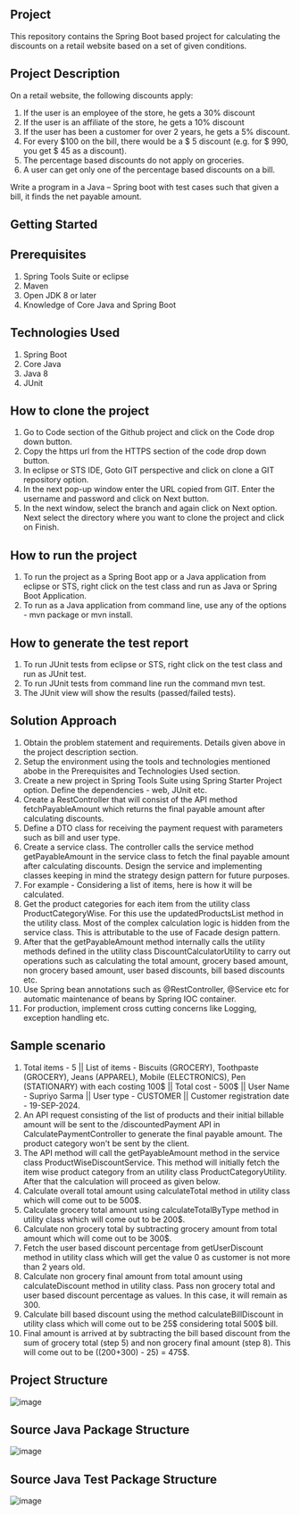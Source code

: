**Project**
-------------

This repository contains the Spring Boot based project for calculating the discounts on a retail website based on a set of given conditions.

**Project Description**
-----------------------

On a retail website, the following discounts apply:
1.	If the user is an employee of the store, he gets a 30% discount
2.	If the user is an affiliate of the store, he gets a 10% discount
3.	If the user has been a customer for over 2 years, he gets a 5% discount.
4.	For every $100 on the bill, there would be a $ 5 discount (e.g. for $ 990, you get $ 45 as a discount).
5.	The percentage based discounts do not apply on groceries.
6.	A user can get only one of the percentage based discounts on a bill.

Write a program in a Java – Spring boot with test cases such that given a bill, it finds the net payable amount.

**Getting Started**
--------------------

**Prerequisites**
-------------------

1) Spring Tools Suite or eclipse
2) Maven
3) Open JDK 8 or later
4) Knowledge of Core Java and Spring Boot

**Technologies Used**
---------------------

1) Spring Boot
2) Core Java
3) Java 8
4) JUnit

**How to clone the project**
---------------------------

1) Go to Code section of the Github project and click on the Code drop down button.
2) Copy the https url from the HTTPS section of the code drop down button.
3) In eclipse or STS IDE, Goto GIT perspective and click on clone a GIT repository option.
4) In the next pop-up window enter the URL copied from GIT. Enter the username and password and click on Next button.
5) In the next window, select the branch and again click on Next option. Next select the directory where you want to clone the project and click on Finish.

**How to run the project**
---------------------------

1) To run the project as a Spring Boot app or a Java application from eclipse or STS, right click on the test class and run as Java or Spring Boot Application.
2) To run as a Java application from command line, use any of the options - mvn package or mvn install.

**How to generate the test report**
------------------------------------

1) To run JUnit tests from eclipse or STS, right click on the test class and run as JUnit test.
2) To run JUnit tests from command line run the command mvn test.
3) The JUnit view will show the results (passed/failed tests).

**Solution Approach**
---------------------

1) Obtain the problem statement and requirements. Details given above in the project description section.
2) Setup the environment using the tools and technologies mentioned abobe in the Prerequisites and Technologies Used section.
3) Create a new project in Spring Tools Suite using Spring Starter Project option. Define the dependencies - web, JUnit etc.
4) Create a RestController that will consist of the API method fetchPayableAmount which returns the final payable amount after calculating discounts.
5) Define a DTO class for receiving the payment request with parameters such as bill and user type.
6) Create a service class. The controller calls the service method getPayableAmount in the service class to fetch the final payable amount after calculating discounts. Design the service and implementing classes keeping in mind the strategy design pattern for future purposes.
7) For example - Considering a list of items, here is how it will be calculated.
8) Get the product categories for each item from the utility class ProductCategoryWise. For this use the updatedProductsList method in the utility class. Most of the complex calculation logic is hidden from the service class. This is attributable to the use of Facade design pattern.
9) After that the getPayableAmount method internally calls the utility methods defined in the utility class DiscountCalculatorUtility to carry out operations such as calculating the total amount, grocery based amount, non grocery based amount, user based discounts, bill based discounts etc.
10) Use Spring bean annotations such as @RestController, @Service etc for automatic maintenance of beans by Spring IOC container.
11) For production, implement cross cutting concerns like Logging, exception handling etc.

**Sample scenario**
----------------------

1)  Total items - 5 || List of items - Biscuits (GROCERY), Toothpaste (GROCERY), Jeans (APPAREL), Mobile (ELECTRONICS), Pen (STATIONARY) with each costing 100$ || Total cost - 500$ || User Name - Supriyo Sarma || User type - CUSTOMER || Customer registration date - 19-SEP-2024.
2) An API request consisting of the list of products and their initial billable amount will be sent to the /discountedPayment API in CalculatePaymentController to generate the final payable amount. The product category won't be sent by the client.
3) The API method will call the getPayableAmount method in the service class ProductWiseDiscountService. This method will initially fetch the item wise product category from an utility class ProductCategoryUtility. After that the calculation will proceed as given below.
4) Calculate overall total amount using calculateTotal method in utility class which will come out to be 500$.
5) Calculate grocery total amount using calculateTotalByType method in utility class which will come out to be 200$.
6) Calculate non grocery total by subtracting grocery amount from total amount which will come out to be 300$.
7) Fetch the user based discount percentage from getUserDiscount method in utility class which will get the value 0 as customer is not more than 2 years old.
8) Calculate non grocery final amount from total amount using calculateDiscount method in utility class. Pass non grocery total and user based discount percentage as values. In this case, it will remain as 300.
9) Calculate bill based discount using the method calculateBillDiscount in utility class which will come out to be 25$ considering total 500$ bill.
10) Final amount is arrived at by subtracting the bill based discount from the sum of grocery total (step 5) and non grocery final amount (step 8). This will come out to be ((200+300) - 25) = 475$.
 

**Project Structure**
----------------------

![image](https://github.com/user-attachments/assets/ab26ff28-2a36-490b-95e4-f9d72b6eb0ed)
                
**Source Java Package Structure**
---------------------------------

![image](https://github.com/user-attachments/assets/bcfd61c6-4b98-4e73-846f-5beea3c07253)

**Source Java Test Package Structure**
--------------------------------------

![image](https://github.com/user-attachments/assets/fb5efa84-7870-4b09-99d7-89c8fcadefc6)
